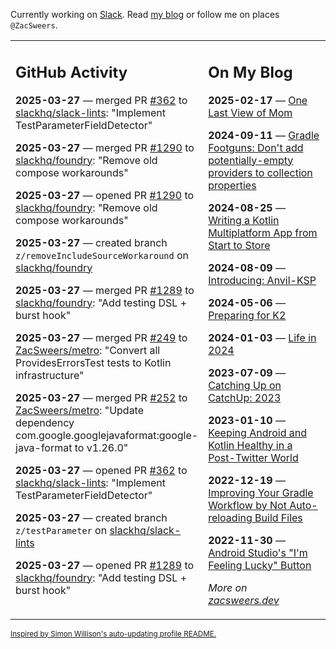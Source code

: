 Currently working on [Slack](https://slack.com/). Read [my blog](https://zacsweers.dev/) or follow me on places `@ZacSweers`.

<table><tr><td valign="top" width="60%">

## GitHub Activity
<!-- githubActivity starts -->
**2025-03-27** — merged PR [#362](https://github.com/slackhq/slack-lints/pull/362) to [slackhq/slack-lints](https://github.com/slackhq/slack-lints): "Implement TestParameterFieldDetector"

**2025-03-27** — merged PR [#1290](https://github.com/slackhq/foundry/pull/1290) to [slackhq/foundry](https://github.com/slackhq/foundry): "Remove old compose workarounds"

**2025-03-27** — opened PR [#1290](https://github.com/slackhq/foundry/pull/1290) to [slackhq/foundry](https://github.com/slackhq/foundry): "Remove old compose workarounds"

**2025-03-27** — created branch `z/removeIncludeSourceWorkaround` on [slackhq/foundry](https://github.com/slackhq/foundry)

**2025-03-27** — merged PR [#1289](https://github.com/slackhq/foundry/pull/1289) to [slackhq/foundry](https://github.com/slackhq/foundry): "Add testing DSL + burst hook"

**2025-03-27** — merged PR [#249](https://github.com/ZacSweers/metro/pull/249) to [ZacSweers/metro](https://github.com/ZacSweers/metro): "Convert all ProvidesErrorsTest tests to Kotlin infrastructure"

**2025-03-27** — merged PR [#252](https://github.com/ZacSweers/metro/pull/252) to [ZacSweers/metro](https://github.com/ZacSweers/metro): "Update dependency com.google.googlejavaformat:google-java-format to v1.26.0"

**2025-03-27** — opened PR [#362](https://github.com/slackhq/slack-lints/pull/362) to [slackhq/slack-lints](https://github.com/slackhq/slack-lints): "Implement TestParameterFieldDetector"

**2025-03-27** — created branch `z/testParameter` on [slackhq/slack-lints](https://github.com/slackhq/slack-lints)

**2025-03-27** — opened PR [#1289](https://github.com/slackhq/foundry/pull/1289) to [slackhq/foundry](https://github.com/slackhq/foundry): "Add testing DSL + burst hook"
<!-- githubActivity ends -->
</td><td valign="top" width="40%">

## On My Blog
<!-- blog starts -->
**2025-02-17** — [One Last View of Mom](https://www.zacsweers.dev/one-last-view-of-mom/)

**2024-09-11** — [Gradle Footguns: Don't add potentially-empty providers to collection properties](https://www.zacsweers.dev/gradle-footgun-adding-empty-providers-to-collection-properties/)

**2024-08-25** — [Writing a Kotlin Multiplatform App from Start to Store](https://www.zacsweers.dev/writing-a-kotlin-multiplatform-app-from-start-to-store/)

**2024-08-09** — [Introducing: Anvil-KSP](https://www.zacsweers.dev/introducing-anvil-ksp/)

**2024-05-06** — [Preparing for K2](https://www.zacsweers.dev/preparing-for-k2/)

**2024-01-03** — [Life in 2024](https://www.zacsweers.dev/life-in-2024/)

**2023-07-09** — [Catching Up on CatchUp: 2023](https://www.zacsweers.dev/catching-up-on-catchup-2023/)

**2023-01-10** — [Keeping Android and Kotlin Healthy in a Post-Twitter World](https://www.zacsweers.dev/keeping-android-healthy/)

**2022-12-19** — [Improving Your Gradle Workflow by Not Auto-reloading Build Files](https://www.zacsweers.dev/improving-your-workflow-by-not-auto-reloading-build-files/)

**2022-11-30** — [Android Studio's "I'm Feeling Lucky" Button](https://www.zacsweers.dev/android-studios-im-feeling-lucky-button/)
<!-- blog ends -->
_More on [zacsweers.dev](https://zacsweers.dev/)_
</td></tr></table>

<sub><a href="https://simonwillison.net/2020/Jul/10/self-updating-profile-readme/">Inspired by Simon Willison's auto-updating profile README.</a></sub>